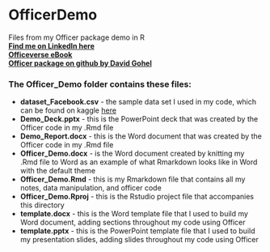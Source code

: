 # OfficerDemo  
Files from my Officer package demo in R   
[**Find me on LinkedIn here**](https://www.linkedin.com/in/elizabethheeren/)   
[**Officeverse eBook**](https://ardata-fr.github.io/officeverse/index.html)  
[**Officer package on github by David Gohel**](https://github.com/davidgohel/officer)  

 
 
### The Officer_Demo folder contains these files:    

* **dataset_Facebook.csv** - the sample data set I used in my code, which can be found on kaggle [here](https://www.kaggle.com/roxannac/facebook-data)  
* **Demo_Deck.pptx** - this is the PowerPoint deck that was created by the Officer code in my .Rmd file  
* **Demo_Report.docx** - this is the Word document that was created by the Officer code in my .Rmd file  
* **Officer_Demo.docx** - is the Word document created by knitting my .Rmd file to Word as an example of what Rmarkdown looks like in Word with the default theme  
* **Officer_Demo.Rmd** - this is my Rmarkdown file that contains all my notes, data manipulation, and officer code  
* **Officer_Demo.Rproj** - this is the Rstudio project file that accompanies this directory  
* **template.docx** - this is the Word template file that I used to build my Word document, adding sections throughout my code using Officer  
* **template.pptx** - this is the PowerPoint template file that I used to build my presentation slides, adding slides throughout my code using Officer  
